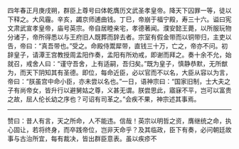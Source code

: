 四年春正月庚戌朔，群臣上尊号曰体乾膺历文武圣孝皇帝。降天下囚罪一等，徒以下释之。大风霾。辛亥，蠲京师逋曲钱。丁巳，帝崩于福宁殿，寿三十六。谥曰宪文肃武宣孝皇帝，庙号英宗。帝自居睦亲宅，孝德著闻。濮安懿王薨，以所服玩物分诸子，帝所得悉以与王府旧人既葬而辞去者。宗室有假金带而以铜带归，主吏以告，帝曰：“真吾带也。”受之。命殿侍鬻犀带，直钱三十万，亡之，帝亦不问。初辞皇子，请潭王宫教授周孟阳作奏，孟阳有所劝戒，即谢而拜之。奏十余不允，始就召，戒舍人曰：“谨守吾舍，上有适嗣，吾归矣。”既为皇子，慎静恭默，无所猷为，而天下阴知其有圣德。即位，每命近臣，必以官而不以名，大臣从容以为言，帝曰：“朕虽宫中命小臣，亦未尝以名也。”一日，语神宗曰：“国家旧制，士大夫之子有尚帝女，皆升行以避舅姑之尊，义甚无谓。朕尝思此，寤寐不平，岂可以富贵之故，屈人伦长幼之序也？可诏有司革之。”会疾不果，神宗述其事焉。

----


赞曰：昔人有言，天之所命，人不能违。信哉！英宗以明哲之资，膺继统之命，执心固让，若将终身，而卒践帝位，岂非天命乎？及其临政，臣下有奏，必问朝廷故事与古治所宜，每有裁决，皆出群臣意表。虽以疾疹不